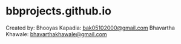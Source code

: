 # bbprojects.github.io

Created by:
Bhooyas Kapadia: bak05102000@gmail.com
Bhavartha Khawale: bhavarthakhawale@gmail.com
